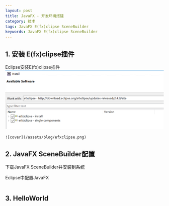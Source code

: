 ```yaml
---
layout: post
title: JavaFX - 开发环境搭建
category: 技术
tags: JavaFX E(fx)clipse SceneBuilder
keywords: JavaFX E(fx)clipse SceneBuilder 
---
```


## 1. 安装 E(fx)clipse插件

Eclipse安装E(fx)clipse插件
![cover](/assets/blog/efxclipse.png)
```
![cover](/assets/blog/efxclipse.png)
```

## 2. JavaFX SceneBuilder配置

下载JavaFX SceneBuilder并安装到系统

Eclipse中配置JavaFX

```

```

## 3. HelloWorld
